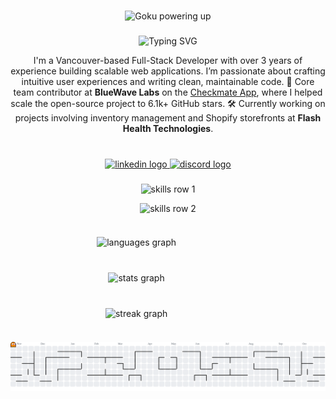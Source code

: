 
###

<div align="center">
  <img width="280" height="300" src="https://media2.giphy.com/media/AYy9YYXHmsGek/giphy.gif" alt="Goku powering up" />
</div>

###

<p align="center">
  <img 
    src="https://readme-typing-svg.herokuapp.com?font=Orbitron&weight=700&size=32&duration=4000&pause=1000&color=6533a2&center=true&vCenter=true&width=1000&height=70&lines=Hello+World!+%F0%9F%8C%90;I'm+Monzer%2C+architect+of+digital+realms." 
    alt="Typing SVG" 
  />
</p>

<p align="center">
  I'm a Vancouver-based Full-Stack Developer with over 3 years of experience building scalable web applications. I’m passionate about crafting intuitive user experiences and writing clean, maintainable code. 🚀 Core team contributor at <strong>BlueWave Labs</strong> on the <a href="https://github.com/BlueWave-Labs" target="_blank">Checkmate App</a>, where I helped scale the open-source project to 6.1k+ GitHub stars. 🛠 Currently working on projects involving inventory management and Shopify storefronts at <strong>Flash Health Technologies</strong>.
</p>


###

<br clear="both">

<div align="center">
  <a href="https://www.linkedin.com/in/monzermourad/" target="_blank">
    <img src="https://raw.githubusercontent.com/maurodesouza/profile-readme-generator/master/src/assets/icons/social/linkedin/default.svg" width="52" height="80" alt="linkedin logo"  />
  </a>
  <a href="https://discord.com/users/skorps23" target="_blank">
    <img src="https://raw.githubusercontent.com/maurodesouza/profile-readme-generator/master/src/assets/icons/social/discord/default.svg" width="52" height="80" alt="discord logo"  />
  </a>
</div>

###

<p align="center">
  <img src="https://skillicons.dev/icons?i=html,css,js,ts,react,tailwind,nextjs,nodejs,npm,mongodb" height="70" alt="skills row 1" />
</p>
<p align="center">
  <img src="https://skillicons.dev/icons?i=postgres,bash,docker,figma,git,github,gitlab,mysql,vite" height="70" alt="skills row 2" />
</p>


###

<div align="center" style="width: 80%; max-width: 80%; display: flex; flex-direction: column; gap: 12px;">

  <img 
    src="https://github-readme-stats.vercel.app/api/top-langs?username=Skorpios604&locale=en&hide_title=false&layout=compact&card_width=450&langs_count=4&theme=midnight-purple&hide_border=true&order=2" 
    alt="languages graph" 
    style="width: 65%; max-width: 600px; height: auto;"
  />
  
  <img 
    src="https://github-readme-stats.vercel.app/api?username=Skorpios604&hide_title=false&hide_rank=false&show_icons=true&include_all_commits=true&count_private=true&disable_animations=false&theme=midnight-purple&locale=en&hide_border=true&order=1" 
    alt="stats graph" 
    style="width: 65%; max-width: 600px; height: auto;"
  />
  
  <img 
    src="https://streak-stats.demolab.com/?user=Skorpios604&theme=midnight-purple&hide_border=true&border_radius=10&date_format=n/j[Y]&mode=daily&locale=en&order=3" 
    alt="streak graph" 
    style="width: 65%; max-width: 600px; height: auto;"
  />

</div>

###

<picture>
  <source media="(prefers-color-scheme: dark)" srcset="https://raw.githubusercontent.com/Skorpios604/Skorpios604/output/pacman-contribution-graph-dark.svg">
  <source media="(prefers-color-scheme: light)" srcset="https://raw.githubusercontent.com/Skorpios604/Skorpios604/output/pacman-contribution-graph.svg">
  <img alt="pacman contribution graph" src="https://raw.githubusercontent.com/Skorpios604/Skorpios604/output/pacman-contribution-graph.svg">
</picture>
